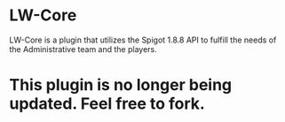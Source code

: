 # LW-Core
LW-Core is a plugin that utilizes the Spigot 1.8.8 API to fulfill the needs of the Administrative team and the players.

# This plugin is no longer being updated. Feel free to fork.
